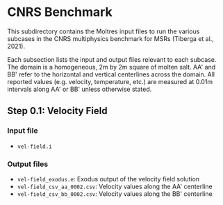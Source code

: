 # CNRS Benchmark

This subdirectory contains the Moltres input files to run the various subcases
in the CNRS multiphysics benchmark for MSRs (Tiberga et al., 2021).

Each subsection lists the input and output files relevant to each subcase.
The domain is a homogeneous, 2m by 2m square of molten salt. AA' and BB' refer
to the horizontal and vertical centerlines across the domain. All reported
values (e.g. velocity, temperature, etc.) are measured at 0.01m intervals
along AA' or BB' unless otherwise stated.

## Step 0.1: Velocity Field

### Input file

- ```vel-field.i```

### Output files

- ```vel-field_exodus.e```: Exodus output of the velocity field solution
- ```vel-field_csv_aa_0002.csv```: Velocity values along the AA' centerline
- ```vel-field_csv_bb_0002.csv```: Velocity values along the BB' centerline
